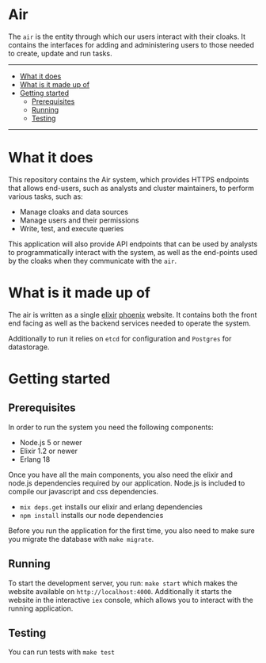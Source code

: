 Air
===

The `air` is the entity through which our users interact with their cloaks.
It contains the interfaces for adding and administering users to those
needed to create, update and run tasks.

----------------------

- [What it does](#what-it-does)
- [What is it made up of](#what-is-it-made-up-of)
- [Getting started](#getting-started)
    - [Prerequisites](#prerequisites)
    - [Running](#running)
    - [Testing](#testing)

----------------------

# What it does

This repository contains the Air system, which provides HTTPS endpoints that allows end-users, such as analysts and cluster maintainers, to perform various tasks, such as:

- Manage cloaks and data sources
- Manage users and their permissions
- Write, test, and execute queries

This application will also provide API endpoints that can be used by analysts to programmatically interact with
the system, as well as the end-points used by the cloaks when they communicate with the `air`.


# What is it made up of

The air is written as a single [elixir](elixir-lang.org/) [phoenix](www.phoenixframework.org) website. It
contains both the front end facing as well as the backend services needed to operate the system.

Additionally to run it relies on `etcd` for configuration and `Postgres` for datastorage.


# Getting started

## Prerequisites

In order to run the system you need the following components:

- Node.js 5 or newer
- Elixir 1.2 or newer
- Erlang 18

Once you have all the main components, you also need the elixir and node.js dependencies required by our
application. Node.js is included to compile our javascript and css dependencies.

- `mix deps.get` installs our elixir and erlang dependencies
- `npm install` installs our node dependencies

Before you run the application for the first time, you also need to make sure you migrate the database
with `make migrate`.


## Running

To start the development server, you run: `make start` which makes the website available on
`http://localhost:4000`. Additionally it starts the website in the interactive `iex` console, which allows
you to interact with the running application.


## Testing

You can run tests with `make test`